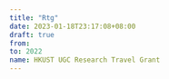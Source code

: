 ```yaml
---
title: "Rtg"
date: 2023-01-18T23:17:08+08:00
draft: true
from:
to: 2022
name: HKUST UGC Research Travel Grant
---
```


